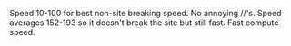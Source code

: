 Speed 10-100 for best non-site breaking speed.
No annoying //'s.
Speed averages 152-193 so it doesn't break the site but still fast.
Fast compute speed.
